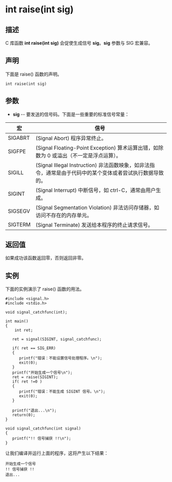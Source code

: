 # int raise(int sig)

## 描述

C 库函数 **int raise(int sig)** 会促使生成信号 **sig**。**sig** 参数与 SIG 宏兼容。

## 声明

下面是 raise() 函数的声明。

```
int raise(int sig)
```

## 参数

- **sig** -- 要发送的信号码。下面是一些重要的标准信号常量：

| 宏      | 信号                                                         |
| ------- | ------------------------------------------------------------ |
| SIGABRT | (Signal Abort) 程序异常终止。                                |
| SIGFPE  | (Signal Floating-Point Exception) 算术运算出错，如除数为 0 或溢出（不一定是浮点运算）。 |
| SIGILL  | (Signal Illegal Instruction) 非法函数映象，如非法指令，通常是由于代码中的某个变体或者尝试执行数据导致的。 |
| SIGINT  | (Signal Interrupt) 中断信号，如 ctrl-C，通常由用户生成。     |
| SIGSEGV | (Signal Segmentation Violation) 非法访问存储器，如访问不存在的内存单元。 |
| SIGTERM | (Signal Terminate) 发送给本程序的终止请求信号。              |

## 返回值

如果成功该函数返回零，否则返回非零。

## 实例

下面的实例演示了 raise() 函数的用法。

```
#include <signal.h>
#include <stdio.h>

void signal_catchfunc(int);

int main()
{
    int ret;

   ret = signal(SIGINT, signal_catchfunc);

   if( ret == SIG_ERR) 
   {
      printf("错误：不能设置信号处理程序。\n");
      exit(0);
   }
   printf("开始生成一个信号\n");
   ret = raise(SIGINT);
   if( ret !=0 ) 
   {
      printf("错误：不能生成 SIGINT 信号。\n");
      exit(0);
   }

   printf("退出...\n");
   return(0);
}

void signal_catchfunc(int signal)
{
   printf("!! 信号捕获 !!\n");
}
```

让我们编译并运行上面的程序，这将产生以下结果：

```
开始生成一个信号
!! 信号捕获 !!
退出...
```